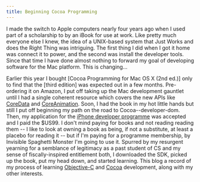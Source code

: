```yaml
---
title: Beginning Cocoa Programming
---
```


I made the switch to Apple computers nearly four years ago when I used part of
a scholarship to by an iBook for use at work. Like pretty much everyone else I
knew, the idea of a UNIX-based system that Just Works and does the Right Thing
was intriguing. The first thing I did when I got it home was connect it to
power, and the second was install the developer tools. Since that time I have
done almost nothing to forward my goal of developing software for the Mac
platform. This is changing...

<!--more-->

Earlier this year I bought [Cocoa Programming for Mac OS X (2nd ed.)] only to find that the [third edition] was expected out in a few months. Pre-ordering it on Amazon, I put off taking up the Mac development gauntlet until I had a single coherent resource which covers the new APIs like [CoreData](http://developer.apple.com/documentation/Cocoa/Conceptual/CoreData/) and [CoreAnimation](http://developer.apple.com/documentation/Cocoa/Conceptual/CoreAnimation_guide/). Soon, I had the book in my hot little hands but still I put off beginning my path on the road to Cocoa--developer-dom. Then, my application for the [iPhone developer programme](http://developer.apple.com/iphone/) was accepted and I paid the $US99. I don't mind paying for books and not reading reading them -- I like to look at owning a book as being, if not a substitute, at least a placebo for reading it -- but if I'm paying for a programme membership, by Invisible Spaghetti Monster I'm going to use it. Spurred by my resurgent yearning for a semblance of legitimacy as a past student of CS and my sense of fiscally-inspired entitlement both, I downloaded the SDK, picked up the book, put my head down, and started learning. This blog a record of my process of learning [Objective-C](http://en.wikipedia.org/wiki/Objective-C) and [Cocoa](http://developer.apple.com/documentation/Cocoa/index.html) development, along with my other interests.
